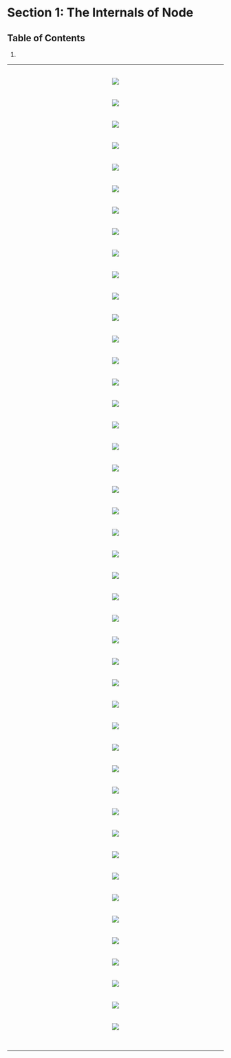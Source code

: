 # Section 1: The Internals of Node

## Table of Contents

1. []()

---

<br/>

<div align="center"><img src="../../diagrams/09/node-1.svg" /></div><br/><br/>
<div align="center"><img src="../../diagrams/09/node-2.svg" /></div><br/><br/>
<div align="center"><img src="../../diagrams/09/node-3.svg" /></div><br/><br/>
<div align="center"><img src="../../diagrams/09/node-4.svg" /></div><br/><br/>
<div align="center"><img src="../../diagrams/09/node-5.svg" /></div><br/><br/>
<div align="center"><img src="../../diagrams/09/node-6.svg" /></div><br/><br/>
<div align="center"><img src="../../diagrams/09/node-7.svg" /></div><br/><br/>
<div align="center"><img src="../../diagrams/09/node-8.svg" /></div><br/><br/>
<div align="center"><img src="../../diagrams/09/node-9.svg" /></div><br/><br/>
<div align="center"><img src="../../diagrams/09/node-10.svg" /></div><br/><br/>
<div align="center"><img src="../../diagrams/09/node-11.svg" /></div><br/><br/>
<div align="center"><img src="../../diagrams/09/node-12.svg" /></div><br/><br/>
<div align="center"><img src="../../diagrams/09/node-13.svg" /></div><br/><br/>
<div align="center"><img src="../../diagrams/09/node-14.svg" /></div><br/><br/>
<div align="center"><img src="../../diagrams/09/node-15.svg" /></div><br/><br/>
<div align="center"><img src="../../diagrams/09/node-16.svg" /></div><br/><br/>
<div align="center"><img src="../../diagrams/09/node-17.svg" /></div><br/><br/>
<div align="center"><img src="../../diagrams/09/node-18.svg" /></div><br/><br/>
<div align="center"><img src="../../diagrams/09/node-19.svg" /></div><br/><br/>
<div align="center"><img src="../../diagrams/09/node-20.svg" /></div><br/><br/>
<div align="center"><img src="../../diagrams/09/node-21.svg" /></div><br/><br/>
<div align="center"><img src="../../diagrams/09/node-22.svg" /></div><br/><br/>
<div align="center"><img src="../../diagrams/09/node-23.svg" /></div><br/><br/>
<div align="center"><img src="../../diagrams/09/node-24.svg" /></div><br/><br/>
<div align="center"><img src="../../diagrams/09/node-25.svg" /></div><br/><br/>
<div align="center"><img src="../../diagrams/09/node-26.svg" /></div><br/><br/>
<div align="center"><img src="../../diagrams/09/node-27.svg" /></div><br/><br/>
<div align="center"><img src="../../diagrams/09/node-28.svg" /></div><br/><br/>
<div align="center"><img src="../../diagrams/09/node-29.svg" /></div><br/><br/>
<div align="center"><img src="../../diagrams/09/node-30.svg" /></div><br/><br/>
<div align="center"><img src="../../diagrams/09/node-31.svg" /></div><br/><br/>
<div align="center"><img src="../../diagrams/09/node-32.svg" /></div><br/><br/>

<div align="center"><img src="../../diagrams/10/node-1.svg" /></div><br/><br/>
<div align="center"><img src="../../diagrams/10/node-2.svg" /></div><br/><br/>
<div align="center"><img src="../../diagrams/10/node-3.svg" /></div><br/><br/>
<div align="center"><img src="../../diagrams/10/node-4.svg" /></div><br/><br/>
<div align="center"><img src="../../diagrams/10/node-5.svg" /></div><br/><br/>
<div align="center"><img src="../../diagrams/10/node-6.svg" /></div><br/><br/>
<div align="center"><img src="../../diagrams/10/node-7.svg" /></div><br/><br/>
<div align="center"><img src="../../diagrams/10/node-8.svg" /></div><br/><br/>
<div align="center"><img src="../../diagrams/10/node-9.svg" /></div><br/><br/>
<div align="center"><img src="../../diagrams/10/node-10.svg" /></div><br/><br/>
<div align="center"><img src="../../diagrams/10/node-11.svg" /></div><br/><br/>
<div align="center"><img src="../../diagrams/10/node-12.svg" /></div><br/><br/>
<div align="center"><img src="../../diagrams/10/node-13.svg" /></div><br/><br/>

---

<br/>
